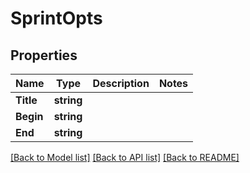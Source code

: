 # SprintOpts

## Properties

Name | Type | Description | Notes
------------ | ------------- | ------------- | -------------
**Title** | **string** |  | 
**Begin** | **string** |  | 
**End** | **string** |  | 

[[Back to Model list]](../README.md#documentation-for-models) [[Back to API list]](../README.md#documentation-for-api-endpoints) [[Back to README]](../README.md)


